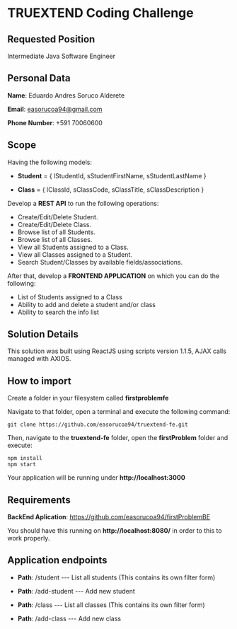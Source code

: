 # TRUEXTEND Coding Challenge

## Requested Position
Intermediate Java Software Engineer

## Personal Data
**Name**: Eduardo Andres Soruco Alderete

**Email**: easorucoa94@gmail.com

**Phone Number**: +591 70060600

## Scope
Having the following models:

- **Student** =  { lStudentId, sStudentFirstName, sStudentLastName }

- **Class** =  { lClassId, sClassCode, sClassTitle, sClassDescription }

Develop a **REST API** to run the following operations:

- Create/Edit/Delete Student.
- Create/Edit/Delete Class.
- Browse list of all Students.
- Browse list of all Classes.
- View all Students assigned to a Class.
- View all Classes assigned to a Student.
- Search Student/Classes by available fields/associations.

After that, develop a **FRONTEND APPLICATION** on which you can do the following:

- List of Students assigned to a Class
- Ability to add and delete a student and/or class
- Ability to search the info list

## Solution Details

This solution was built using ReactJS using scripts version 1.1.5, AJAX calls managed with AXIOS.

## How to import

Create a folder in your filesystem called **firstproblemfe**

Navigate to that folder, open a terminal and execute the following command:

```
git clone https://github.com/easorucoa94/truextend-fe.git
```

Then, navigate to the **truextend-fe** folder, open the **firstProblem** folder and execute:

```
npm install
npm start
```

Your application will be running under **http://localhost:3000**

## Requirements

**BackEnd Aplication**: https://github.com/easorucoa94/firstProblemBE

You should have this running on **http://localhost:8080/** in order to this to work properly.

## Application endpoints
- **Path**: /student --- List all students (This contains its own filter form)

- **Path**: /add-student --- Add new student

- **Path**: /class --- List all classes (This contains its own filter form)

- **Path**: /add-class --- Add new class
